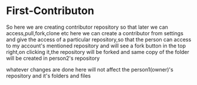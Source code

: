 # First-Contributon
So here we are creating contributor repository so that later we can access,pull,fork,clone etc
here we can create a contributor from settings and give the access of a particular repository,so that the person can access to my account's mentioned repository and will see a fork button in the top right,on clicking it,the repository will be forked and same copy of the folder will be created in person2's repository

whatever changes are done here will not affect the person1(owner)'s repository and it's folders and files
